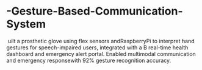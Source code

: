 # -Gesture-Based-Communication-System
‭ uilt a prosthetic glove using flex sensors and‬‭RaspberryPi to interpret hand gestures for speech-impaired users, integrated with a‬ B ‭real-time health dashboard and emergency alert portal.‬ ‭Enabled multimodal communication and emergency response‬‭with 92% gesture recognition accuracy.‬
